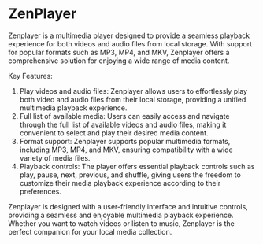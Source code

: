 # ZenPlayer

Zenplayer is a multimedia player designed to provide a seamless playback experience for both videos and audio files from local storage. With support for popular formats such as MP3, MP4, and MKV, Zenplayer offers a comprehensive solution for enjoying a wide range of media content.

Key Features:

1) Play videos and audio files: Zenplayer allows users to effortlessly play both video and audio files from their local storage, providing a unified multimedia playback experience.
2) Full list of available media: Users can easily access and navigate through the full list of available videos and audio files, making it convenient to select and play their desired media content.
3) Format support: Zenplayer supports popular multimedia formats, including MP3, MP4, and MKV, ensuring compatibility with a wide variety of media files.
4) Playback controls: The player offers essential playback controls such as play, pause, next, previous, and shuffle, giving users the freedom to customize their media playback experience according to their preferences.
   
Zenplayer is designed with a user-friendly interface and intuitive controls, providing a seamless and enjoyable multimedia playback experience. Whether you want to watch videos or listen to music, Zenplayer is the perfect companion for your local media collection.
